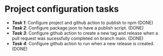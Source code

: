# Project configuration tasks

- **_Task 1_**: Configure project and github action to publish to npm (DONE)
- **_Task 2_**: Configure package.json to have a publish script. (DONE)
- **_Task 3_**: Configure github action to create a new tag and release when a pull request was sucessfully completed on branch main. (DONE)
- **_Task 4_**: Configure github action to run when a new release is created. (DONE)